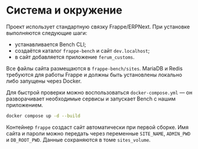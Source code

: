 # Система и окружение

Проект использует стандартную связку Frappe/ERPNext. При установке выполняются следующие шаги:

* устанавливается Bench CLI;
* создаётся каталог `frappe-bench` и сайт `dev.localhost`;
* в сайт добавляется приложение `ferum_customs`.

Все файлы сайта размещаются в `frappe-bench/sites`. MariaDB и Redis требуются для работы Frappe и должны быть установлены локально либо запущены через Docker.

Для быстрой проверки можно воспользоваться `docker-compose.yml` — он разворачивает необходимые сервисы и запускает Bench с нашим приложением.

```bash
docker compose up -d --build
```
Контейнер `frappe` создаст сайт автоматически при первой сборке. Имя сайта и пароли можно передать через переменные `SITE_NAME`, `ADMIN_PWD` и `DB_ROOT_PWD`. Данные сохраняются в томе `sites_volume`.
